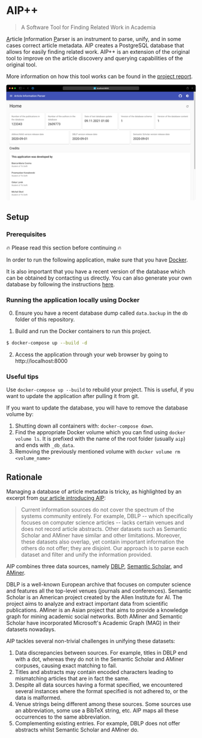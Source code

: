 # AIP++

> A Software Tool for Finding Related Work in Academia

<ins>A</ins>rticle <ins>I</ins>nformation <ins>P</ins>arser is an instrument to parse, unify, and in some cases correct article metadata. AIP creates a PostgreSQL database that allows for easily finding related work. AIP++ is an extension of the original tool to improve on the article discovery and querying capabilities of the original tool.

More information on how this tool works can be found in the [project report](https://drive.google.com/file/d/1OUJvakiJYdlw-jV2ZKjDs5ggCNi2DyiW/view).

![Web UI screenshot](docs/images/web-ui-screenshot.png)

## Setup

### Prerequisites

:fire: Please read this section before continuing :fire:

In order to run the following application, make sure that you have [Docker](https://www.docker.com/products/docker-desktop).

It is also important that you have a recent version of the database which can be obtained by contacting us directly. You can also generate your own database by following the instructions [here](backend/automatic_checks/automatic_check_readme.md).

### Running the application locally using Docker

0. Ensure you have a recent database dump called `data.backup` in the `db` folder of this repository.

1. Build and run the Docker containers to run this project.
```sh
$ docker-compose up --build -d
```

2. Access the application through your web browser by going to http://localhost:8000
   
### Useful tips

Use `docker-compose up --build` to rebuild your project. This is useful, if you
want to update the application after pulling it from git.

If you want to update the database, you will have to remove the database volume by: 
1. Shutting down all containers with: `docker-compose down`.
2. Find the appropriate Docker volume which you can find using `docker volume ls`. It is prefixed with the name of the root folder (usually `aip`) and ends with `_db_data`.
3. Removing the previously mentioned volume with `docker volume rm <volume_name>`


## Rationale

Managing a database of article metadata is tricky, as highlighted by an excerpt from [our article introducing AIP](https://arxiv.org/abs/2004.10077):

> Current information sources do not cover the spectrum of the systems community entirely. For example, DBLP -- which specifically focuses on computer science articles -- lacks certain venues and does not record article abstracts.  Other datasets such as Semantic Scholar and AMiner have similar and other limitations.
Moreover, these datasets also overlap, yet contain important information the others do not offer; they are disjoint.
Our approach is to parse each dataset and filter and unify the information provided.

AIP combines three data sources, namely [DBLP](https://dblp.uni-trier.de/faq/How+can+I+download+the+whole+dblp+dataset), [Semantic Scholar](https://api.semanticscholar.org/corpus/download/), and [AMiner](https://www.aminer.cn/oag2019).

DBLP is a well-known European archive that focuses on computer science and features all the top-level venues (journals and conferences).
Semantic Scholar is an American project created by the Allen Institute for AI.
The project aims to analyze and extract important data from scientific publications.
AMiner is an Asian project that aims to provide a knowledge graph for mining academic social networks.
Both AMiner and Semantic Scholar have incorporated Microsoft's Academic Graph (MAG) in their datasets nowadays.

AIP tackles several non-trivial challenges in unifying these datasets:
1. Data discrepancies between sources. For example, titles in DBLP end with a dot, whereas they do not in the Semantic Scholar and AMiner corpuses, causing exact matching to fail.
2. Titles and abstracts may contain encoded characters leading to mismatching articles that are in fact the same.
3. Despite all data sources having a format specified, we encountered several instances where the format specified is not adhered to, or the data is malformed.
4. Venue strings being different among these sources. Some sources use an abbreviation, some use a BibTeX string, etc. AIP maps all these occurrences to the same abbreviation.
5. Complementing existing entries. For example, DBLP does not offer abstracts whilst Semantic Scholar and AMiner do.
